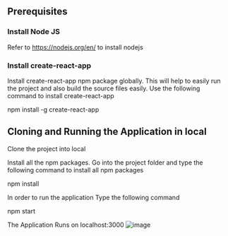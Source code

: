 ## Prerequisites

### Install Node JS
Refer to https://nodejs.org/en/ to install nodejs

### Install create-react-app
Install create-react-app npm package globally. This will help to easily run the project and also build the source files easily. Use the following command to install create-react-app

npm install -g create-react-app

## Cloning and Running the Application in local

Clone the project into local

Install all the npm packages. Go into the project folder and type the following command to install all npm packages

npm install


In order to run the application Type the following command

npm start


The Application Runs on localhost:3000 
![image](https://github.com/user-attachments/assets/1e508759-0b46-4e7a-9e94-b15fdb7d802f) 
